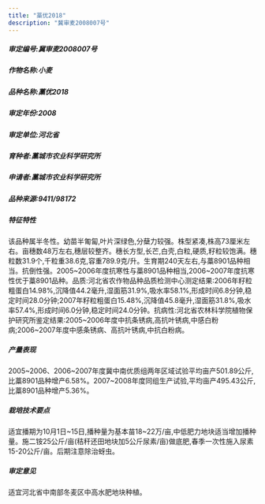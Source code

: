 ```yaml
---
title: "藁优2018"
description: "冀审麦2008007号"
---
```

##### 审定编号:冀审麦2008007号

##### 作物名称:小麦

##### 品种名称:藁优2018

##### 审定年份:2008

##### 审定单位:河北省

##### 育种者:藁城市农业科学研究所

##### 申请者:藁城市农业科学研究所

##### 品种来源:9411/98172

##### 特征特性
该品种属半冬性。幼苗半匍匐,叶片深绿色,分蘖力较强。株型紧凑,株高73厘米左右。亩穗数48万左右,穗层较整齐。穗长方型,长芒,白壳,白粒,硬质,籽粒较饱满。穗粒数31.9个,千粒重38.6克,容重789.9克/升。生育期240天左右,与藁8901品种相当。抗倒性强。2005~2006年度抗寒性与藁8901品种相当,2006~2007年度抗寒性优于藁8901品种。品质:河北省农作物品种品质检测中心测定结果:2006年籽粒粗蛋白14.98%,沉降值44.2毫升,湿面筋31.9%,吸水率58.1%,形成时间6.8分钟,稳定时间28.0分钟;2007年籽粒粗蛋白15.48%,沉降值45.8毫升,湿面筋31.8%,吸水率57.4%,形成时间6.0分钟,稳定时间24.0分钟。抗病性:河北省农林科学院植物保护研究所鉴定结果:2005~2006年度中抗条锈病,高抗叶锈病,中感白粉病;2006~2007年度中感条锈病、高抗叶锈病,中抗白粉病。

##### 产量表现
2005~2006、2006~2007年度冀中南优质组两年区域试验平均亩产501.89公斤,比藁8901品种增产6.58%。2007~2008年度同组生产试验,平均亩产495.43公斤,比藁8901品种增产5.36%。

##### 栽培技术要点
适宜播期为10月1日~15日,播种量为基本苗18~22万/亩,中低肥力地块适当增加播种量。施二铵25公斤/亩(秸秆还田地块加5公斤尿素/亩)做底肥,春季一次性施入尿素15-20公斤/亩。后期注意除治蚜虫。

##### 审定意见
适宜河北省中南部冬麦区中高水肥地块种植。

